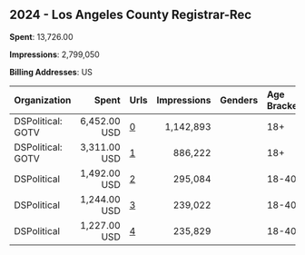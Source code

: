 ## 2024 - Los Angeles County Registrar-Rec 
**Spent**: 13,726.00

**Impressions**: 2,799,050

**Billing Addresses**: US

|Organization|Spent|Urls|Impressions|Genders|Age Brackets|Country Codes|
|:---|---:|:---|---:|:---|:---|:---|
|DSPolitical: GOTV|6,452.00 USD|[0](https://www.snap.com/political-ads/asset/919050e8f5a91cbab04956244d30e990b2d926c5593521160d5529e492749248?mediaType=mp4)|1,142,893||18+|united states|
|DSPolitical: GOTV|3,311.00 USD|[1](https://www.snap.com/political-ads/asset/dbe9ffef953b072f35e0d2c7f7c416733dcad447f848a9a009b59104fe380e3a?mediaType=mp4)|886,222||18+|united states|
|DSPolitical|1,492.00 USD|[2](https://www.snap.com/political-ads/asset/3c9588750c4f1122f31effea95c12bccbd81fb364d20882921aaf5b8ae41a58f?mediaType=mp4)|295,084||18-40|united states|
|DSPolitical|1,244.00 USD|[3](https://www.snap.com/political-ads/asset/adff08d08e9abf6b47dadc71d26c62ee6d01b2f0e517ea816ba498efb2a58f99?mediaType=mp4)|239,022||18-40|united states|
|DSPolitical|1,227.00 USD|[4](https://www.snap.com/political-ads/asset/399cb49a5080d9348f2b4bbe295e9adbf2774a5594468747eb443c63c4e10ffc?mediaType=mp4)|235,829||18-40|united states|
